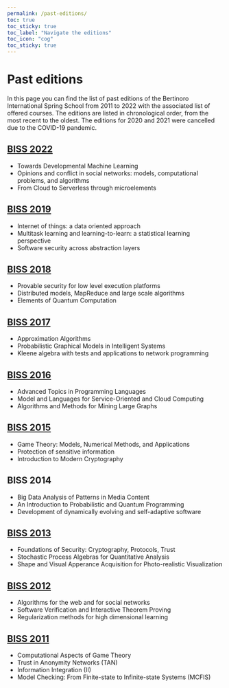 ```yaml
---
permalink: /past-editions/
toc: true
toc_sticky: true
toc_label: "Navigate the editions"
toc_icon: "cog"
toc_sticky: true
---
```


# Past editions

In this page you can find the list of past editions of the Bertinoro International Spring School from 2011 to 2022 with the associated list of offered courses.
The editions are listed in chronological order, from the most recent to the oldest.
The editions for 2020 and 2021 were cancelled due to the COVID-19 pandemic.

## [BISS 2022](https://cs.unibo.it/projects/BISS/2022)

- Towards Developmental Machine Learning
- Opinions and conflict in social networks: models, computational problems, and algorithms
- From Cloud to Serverless through microelements

## [BISS 2019](http://cs.unibo.it/projects/biss2019/)
  
- Internet of things: a data oriented approach
- Multitask learning and learning-to-learn: a statistical learning perspective
- Software security across abstraction layers

## [BISS 2018](http://cs.unibo.it/projects/biss2018/)
  
- Provable security for low level execution platforms
- Distributed models, MapReduce and large scale algorithms
- Elements of Quantum Computation

## [BISS 2017](http://cs.unibo.it/projects/biss2017/)
  
- Approximation Algorithms
- Probabilistic Graphical Models in Intelligent Systems
- Kleene algebra with tests and applications to network programming

## [BISS 2016](http://cs.unibo.it/projects/biss2016/)
  
- Advanced Topics in Programming Languages
- Model and Languages for Service-Oriented and Cloud Computing
- Algorithms and Methods for Mining Large Graphs

## [BISS 2015](http://cs.unibo.it/projects/biss2015/index.html)
  
- Game Theory: Models, Numerical Methods, and Applications
- Protection of sensitive information
- Introduction to Modern Cryptography

## BISS 2014
  
- Big Data Analysis of Patterns in Media Content
- An Introduction to Probabilistic and Quantum Programming
- Development of dynamically evolving and self-adaptive software

## [BISS 2013](http://cs.unibo.it/projects/biss2013/)
  
- Foundations of Security: Cryptography, Protocols, Trust
- Stochastic Process Algebras for Quantitative Analysis
- Shape and Visual Apperance Acquisition for Photo-realistic Visualization

## [BISS 2012](http://cs.unibo.it/projects/biss2012/)
  
- Algorithms for the web and for social networks
- Software Verification and Interactive Theorem Proving
- Regularization methods for high dimensional learning

## [BISS 2011](http://bici.eu/biss2011/)
  
- Computational Aspects of Game Theory
- Trust in Anonymity Networks (TAN)
- Information Integration (II)
- Model Checking: From Finite-state to Infinite-state Systems (MCFIS)
